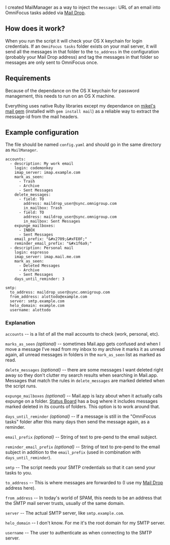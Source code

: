 I created MailManager as a way to inject the `message:` URL of an email into OmniFocus tasks added via [Mail Drop](http://support.omnigroup.com/omnifocus-mail-drop).

## How does it work?

When you run the script it will check your OS X keychain for login credentials. If an `OmniFocus tasks` folder exists on your mail server, it will send all the messages in that folder to the `to_address` in the configuration (probably your Mail Drop address) and tag the messages in that folder so messages are only sent to OmniFocus once.

## Requirements

Because of the dependance on the OS X keychain for password management, this needs to run on an OS X machine.

Everything uses native Ruby libraries except my dependance on [mikel's mail gem](https://github.com/mikel/mail) (installed with `gem install mail`) as a reliable way to extract the message-id from the mail headers.

## Example configuration

The file should be named `config.yaml` and should go in the same directory as `MailManager`.

    accounts:
      - description: My work email
        login: codemonkey
        imap_server: imap.example.com
        mark_as_seen:
          - Trash
          - Archive
          - Sent Messages
        delete_messages:
          - field: TO
            address: maildrop_user@sync.omnigroup.com
            in_mailbox: Trash
          - field: TO
            address: maildrop_user@sync.omnigroup.com
            in_mailbox: Sent Messages
        expunge_mailboxes:
          - INBOX
          - Sent Messages
        email_prefix: "&#x2709;&#xFE0F;"
        reminder_email_prefix: "&#x1f6a9;"
      - description: Personal mail
        login: espresso
        imap_server: imap.mail.me.com
        mark_as_seen:
          - Deleted Messages
          - Archive
          - Sent Messages
        days_until_reminder: 3

    smtp:
      to_address: maildrop_user@sync.omnigroup.com
      from_address: alottodo@example.com
      server: smtp.example.com
      helo_domain: example.com
      username: alottodo


### Explanation

`accounts` -- is a list of all the mail accounts to check (work, personal, etc).

`marks_as_seen` _(optional)_ -- sometimes Mail.app gets confused and when I move a message I've read from my inbox to my archive it marks it as unread again, all unread messages in folders in the `mark_as_seen` list as marked as read.

`delete_messages` _(optional)_ -- there are some messages I want deleted right away so they don't clutter my search results when searching in Mail.app.  Messages that match the rules in `delete_messages` are marked deleted when the script runs.

`expunge_mailboxes` _(optional)_ -- Mail.app is lazy about when it actually calls expunge on a folder.  [Status Board](http://panic.com/statusboard/) has a bug where it includes messages marked deleted in its counts of folders.  This option is to work around that.

`days_until_reminder` _(optional)_ -- If a message is still in the "OmniFocus tasks" folder after this many days then send the message again, as a reminder.

`email_prefix` _(optional)_ -- String of text to pre-pend to the email subject.

`reminder_email_prefix` _(optional)_ -- String of text to pre-pend to the email subject in addition to the `email_prefix` (used in combination with `days_until_reminder`).

`smtp` -- The script needs your SMTP credentials so that it can send your tasks to you.

`to_address` -- This is where messages are forwarded to (I use my [Mail Drop](http://www.omnigroup.com/support/omnifocus-mail-drop) address here).

`from_address` -- In today's world of SPAM, this needs to be an address that the SMTP mail server trusts, usually of the same domain.

`server` -- The actual SMTP server, like `smtp.example.com`.

`helo_domain` -- I don't know. For me it's the root domain for my SMTP server.

`username` -- The user to authenticate as when connecting to the SMTP server.